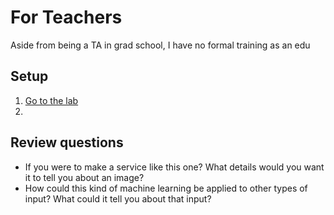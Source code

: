 # For Teachers

Aside from being a TA in grad school, I have no formal training as an edu

## Setup

1. [Go to the lab](https://notebooks.azure.com/t-eckert/projects/acs-emotion)  
2. 

## Review questions

- If you were to make a service like this one? What details would you want it to tell you about an image?  
- How could this kind of machine learning be applied to other types of input? What could it tell you about that input?